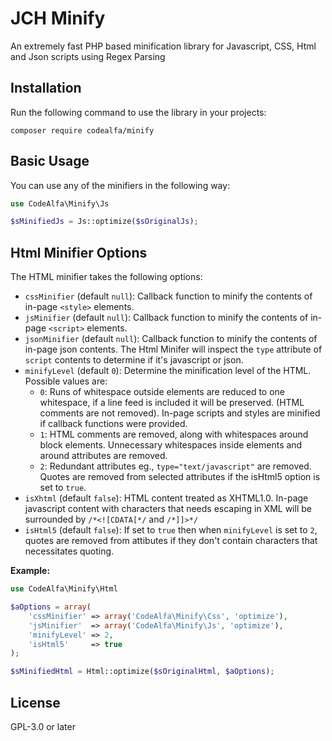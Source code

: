 # JCH Minify
An extremely fast PHP based minification library for Javascript, CSS, Html and Json scripts using Regex Parsing

## Installation
Run the following command to use the library in your projects:
```
composer require codealfa/minify
```

## Basic Usage
You can use any of the minifiers in the following way:

```php
use CodeAlfa\Minify\Js

$sMinifiedJs = Js::optimize($sOriginalJs);
```

## Html Minifier Options
The HTML minifier takes the following options:

* `cssMinifier` (default `null`): Callback function to minify the contents of in-page `<style>` elements.
* `jsMinifier` (default `null`): Callback function to minify the contents of in-page `<script>` elements.
* `jsonMinifier` (default `null`): Callback function to minify the contents of in-page json contents. The Html Minifer will inspect the `type` attribute of `script` contents to determine if it's javascript or json.
* `minifyLevel` (default `0`): Determine the minification level of the HTML. Possible values are:
  * `0`: Runs of whitespace outside elements are reduced to one whitespace, if a line feed is included it will be preserved. (HTML comments are not removed). In-page scripts and styles are minified if callback functions were provided.
  * `1`: HTML comments are removed, along with whitespaces around block elements. Unnecessary whitespaces inside elements and around attributes are removed.
  * `2`: Redundant attributes eg., `type="text/javascript"` are removed. Quotes are removed from selected attributes if the isHtml5 option is set to `true`.
* `isXhtml` (default `false`): HTML content treated as XHTML1.0. In-page javascript content with characters that needs escaping in XML will be surrounded by `/*<![CDATA[*/` and `/*]]>*/`
* `isHtml5` (default `false`): If set to `true` then when `minifyLevel` is set to `2`, quotes are removed from attibutes if they don't contain characters that necessitates quoting.

**Example:**
```php
use CodeAlfa\Minify\Html

$aOptions = array(
    'cssMinifier' => array('CodeAlfa\Minify\Css', 'optimize'),
    'jsMinifier'  => array('CodeAlfa\Minify\Js', 'optimize'),
    'minifyLevel' => 2,
    'isHtml5'     => true
);

$sMinifiedHtml = Html::optimize($sOriginalHtml, $aOptions);
```

## License
GPL-3.0 or later
